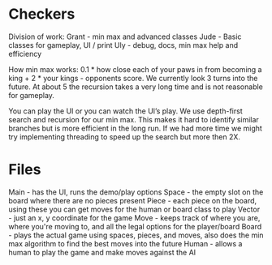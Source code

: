 # Checkers
Division of work:
Grant - min max and advanced classes
Jude - Basic classes for gameplay, UI / print
Uly - debug, docs, min max help and efficiency

How min max works:
0.1 * how close each of your paws in from becoming a king + 2 * your kings - opponents score.
We currently look 3 turns into the future. At about 5 the recursion takes a very long time and is not reasonable for gameplay.

You can play the UI or you can watch the UI’s play. We use depth-first search and recursion for our min max. This makes it hard to identify similar branches but is more efficient in the long run. If we had more time we might try implementing threading to speed up the search but more then 2X.

# Files
Main - has the UI, runs the demo/play options
Space - the empty slot on the board where there are no pieces present
Piece - each piece on the board, using these you can get moves for the human or board class to play
Vector - just an x, y coordinate for the game
Move - keeps track of where you are, where you're moving to, and all the legal options for the player/board
Board - plays the actual game using spaces, pieces, and moves, also does the min max algorithm to find the best moves into the future
Human - allows a human to play the game and make moves against the AI
